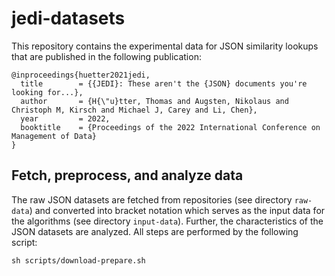 # jedi-datasets

This repository contains the experimental data for JSON similarity lookups that are published in the following publication:

```
@inproceedings{huetter2021jedi,
  title        = {{JEDI}: These aren't the {JSON} documents you're looking for...},
  author       = {H{\"u}tter, Thomas and Augsten, Nikolaus and Christoph M, Kirsch and Michael J, Carey and Li, Chen},
  year         = 2022,
  booktitle    = {Proceedings of the 2022 International Conference on Management of Data}
}
```

## Fetch, preprocess, and analyze data

The raw JSON datasets are fetched from repositories (see directory `raw-data`) and converted into bracket notation which serves as the input data for the algorithms (see directory `input-data`). Further, the characteristics of the JSON datasets are analyzed. All steps are performed by the following script:
```
sh scripts/download-prepare.sh
```